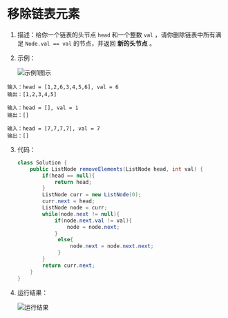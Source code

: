# 移除链表元素

1. 描述：给你一个链表的头节点 `head` 和一个整数 `val` ，请你删除链表中所有满足 `Node.val == val` 的节点，并返回 **新的头节点** 。

2. 示例：

   ![示例1图示](https://cdn.jsdelivr.net/gh/yuzesheng/markdownpictures@main/img/image-20220908092100653.png)

```
输入：head = [1,2,6,3,4,5,6], val = 6
输出：[1,2,3,4,5]
```

```
输入：head = [], val = 1
输出：[]
```

```
输入：head = [7,7,7,7], val = 7
输出：[]
```

3. 代码：

   ```java
   class Solution {
       public ListNode removeElements(ListNode head, int val) {
           if(head == null){
               return head;
           }
           ListNode curr = new ListNode(0);
           curr.next = head;
           ListNode node = curr;
           while(node.next != null){
               if(node.next.val != val){
                   node = node.next;
               }
                else{
                    node.next = node.next.next;
                }
           }
           return curr.next;
       }
   }
   ```

   

4. 运行结果：

   ![运行结果](https://cdn.jsdelivr.net/gh/yuzesheng/markdownpictures@main/img/image-20220908092351540.png)